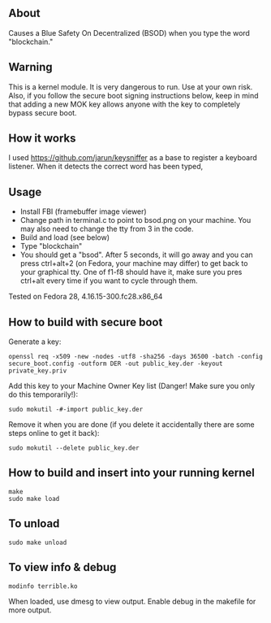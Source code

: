 ## About
Causes a Blue Safety On Decentralized (BSOD) when you type the word "blockchain."

## Warning
This is a kernel module. It is very dangerous to run. Use at your own risk. Also, if you follow the secure boot signing instructions below, keep in mind that adding a new MOK key allows anyone with the key to completely bypass secure boot.

## How it works
I used https://github.com/jarun/keysniffer as a base to register a keyboard listener. When it detects the correct word has been typed, 

## Usage
- Install FBI (framebuffer image viewer)
- Change path in terminal.c to point to bsod.png on your machine. You may also need to change the tty from 3 in the code.
- Build and load (see below)
- Type "blockchain"
- You should get a "bsod". After 5 seconds, it will go away and you can press ctrl+alt+2 (on Fedora, your machine may differ) to get back to your graphical tty. One of f1-f8 should have it, make sure you pres ctrl+alt every time if you want to cycle through them.

Tested on Fedora 28, 4.16.15-300.fc28.x86_64

## How to build with secure boot
Generate a key:
```
openssl req -x509 -new -nodes -utf8 -sha256 -days 36500 -batch -config secure_boot.config -outform DER -out public_key.der -keyout private_key.priv
```
Add this key to your Machine Owner Key list (Danger! Make sure you only do this temporarily!):
```
sudo mokutil -#-import public_key.der
```
Remove it when you are done (if you delete it accidentally there are some steps online to get it back):
```
sudo mokutil --delete public_key.der
```

## How to build and insert into your running kernel
```
make
sudo make load
```

## To unload
```
sudo make unload
```

## To view info & debug
```
modinfo terrible.ko
```

When loaded, use dmesg to view output. Enable debug in the makefile for more output.
